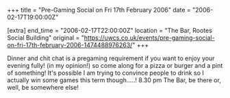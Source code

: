 +++
title = "Pre-Gaming Social on Fri 17th February 2006"
date = "2006-02-17T19:00:00Z"

[extra]
end_time = "2006-02-17T22:00:00Z"
location = "The Bar, Rootes Social Building"
original = "https://uwcs.co.uk/events/pre-gaming-social-on-fri-17th-february-2006-1474488976263/"
+++

Dinner and chit chat is a pregaming requirement if you want to enjoy your evening fully\! (in my opinion\!) so come along for a pizza or burger and a pint of something\! It's possible I am trying to convince people to drink so I actually win some games this term though.....\! 8.30 pm The Bar, be there or, well, be somewhere else\!

